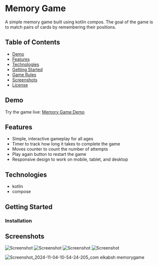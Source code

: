# Memory Game

A simple memory game built using kotlin compos. The goal of the game is to match pairs of cards by remembering their positions.

## Table of Contents

- [Demo](#demo)
- [Features](#features)
- [Technologies](#technologies)
- [Getting Started](#getting-started)
- [Game Rules](#game-rules)
- [Screenshots](#screenshots)
- [License](#license)

## Demo

Try the game live: [Memory Game Demo](https://your-game-link-here.com)

## Features

- Simple, interactive gameplay for all ages
- Timer to track how long it takes to complete the game
- Moves counter to count the number of attempts
- Play again button to restart the game
- Responsive design to work on mobile, tablet, and desktop

## Technologies

- kotlin
- compose

## Getting Started



### Installation
## Screenshots

![Screenshot](Photos/1.png) ![Screenshot](Photos/2.png)
![Screenshot](Photos/3.png) ![Screenshot](Photos/4.png)

![Screenshot_2024-11-04-10-54-24-205_com elkabsh memorygame](https://github.com/user-attachments/assets/541ba8b6-5787-4443-a401-fd7be66dc09f)
